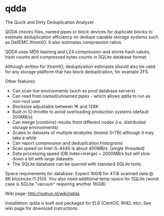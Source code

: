 # qdda
The Quick and Dirty Deduplication Analyzer

QDDA checks files, named pipes or block devices for duplicate blocks to estimate 
deduplication efficiency on dedupe capable storage systems such as DellEMC XtremIO. 
It also estimates compression ratios.

QDDA uses MD5 hashing and LZ4 compression and stores hash values, hash counts and
compressed bytes counts in SQLite database format.

Although written for XtremIO, deduplication estimates should also be valid for any
storage platform that has block deduplication, for example ZFS.

Other features:

- Can scan live environments (such as prod database servers)
- Can read from named/unnamed pipes - which allows qdda to run as non-root user
- Blocksize adjustable between 1K and 128K
- Built-in IO throttle to avoid overloading production systems (default 200MB/s)
- Can merge (combine) results from different nodes (i.e. distributed storage environments)
- Scales to datasets of multiple terabytes (tested 3+TB) although it may take a while
- Can report compression and deduplication histograms
- Scan speed on Intel i5-4440 is about 400MB/s. (single threaded)
- Data processing speed (DB index+merge) ~ 2000MB/s but will slow down a bit with large datasets
- The SQLite database can be queried with standard SQLite tools

Space requirements for database: Expect 16GiB for 4TiB scanned data @ 8K blocksize (1:250). 
You also need additional temp space for SQLite (worst case is SQLite "vacuum" requiring another 16GiB).

Wiki page: http://outrun.nl/wiki/qdda

Installation: qdda is built and packaged for EL6 (CentOS, RHEL etc). See wiki page for download
instructions.

